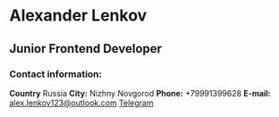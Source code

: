# Alexander Lenkov
## Junior Frontend Developer

### Contact information:
**Country** Russia
**City:** Nizhny Novgorod
**Phone:** +79991399628
**E-mail:** alex.lenkov123@outlook.com
[Telegram](https://t.me/mediabiker)